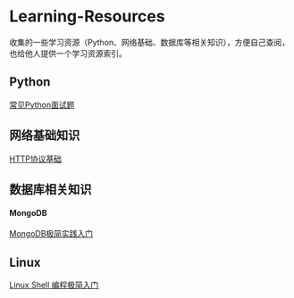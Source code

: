 # Learning-Resources
收集的一些学习资源（Python、网络基础、数据库等相关知识），方便自己查阅，也给他人提供一个学习资源索引。

## Python
[常见Python面试题](https://github.com/taizilongxu/interview_python)

## 网络基础知识

[HTTP协议基础](https://www.cnblogs.com/ranyonsue/p/5984001.html)


## 数据库相关知识

#### MongoDB
[MongoDB极简实践入门](https://github.com/StevenSLXie/Tutorials-for-Web-Developers/blob/master/MongoDB%20%E6%9E%81%E7%AE%80%E5%AE%9E%E8%B7%B5%E5%85%A5%E9%97%A8.md)


## Linux
[Linux Shell 编程极简入门](https://github.com/StevenSLXie/Tutorials-for-Web-Developers/blob/master/Shell%E7%BC%96%E7%A8%8B%E6%9E%81%E7%AE%80%E5%85%A5%E9%97%A8%E5%AE%9E%E8%B7%B5.md)
